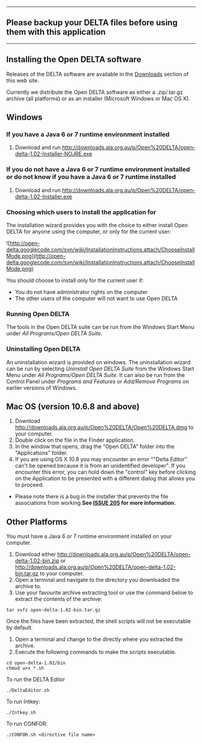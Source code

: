 
---

## Please backup your DELTA files before using them with this application ##


---


## Installing the Open DELTA software ##

Releases of the DELTA software are available in the [Downloads](http://code.google.com/p/open-delta/downloads/list) section of this web site.

Currently we distribute the Open DELTA software as either a .zip/.tar.gz archive (all platforms) or as an installer (Microsoft Windows or Mac OS X).


## Windows ##

### If you have a Java 6 or 7 runtime environment installed ###

  1. Download and run http://downloads.ala.org.au/p/Open%20DELTA/open-delta-1.02-Installer-NOJRE.exe

### If you do not have a Java 6 or 7 runtime environment installed or do not know if you have a Java 6 or 7 runtime installed ###

  1. Download and run http://downloads.ala.org.au/p/Open%20DELTA/open-delta-1.02-Installer.exe

### Choosing which users to install the application for ###
The installation wizard provides you with the choice to either install Open DELTA for anyone using the computer,
or only for the current user:

![http://open-delta.googlecode.com/svn/wiki/InstallationInstructions.attach/ChooseInstallMode.png](http://open-delta.googlecode.com/svn/wiki/InstallationInstructions.attach/ChooseInstallMode.png)

You should choose to install only for the current user if:
  * You do not have administrator rights on the computer
  * The other users of the computer will not want to use Open DELTA

### Running Open DELTA ###
The tools in the Open DELTA suite can be run from the Windows Start Menu under _All Programs/Open DELTA Suite_.

### Uninstalling Open DELTA ###
An uninstallation wizard is provided on windows. The uninstallation wizard can be run by selecting _Uninstall Open DELTA Suite_ from the Windows
Start Menu under _All Programs/Open DELTA Suite_. It can also be run from the Control Panel under _Programs and Features_ or _Add/Remove Programs_
on earlier versions of Windows.


## Mac OS (version 10.6.8 and above) ##
  1. Download  http://downloads.ala.org.au/p/Open%20DELTA/Open%20DELTA.dmg to your computer.
  1. Double click on the file in the Finder application.
  1. In the window that opens, drag the "Open DELTA" folder into the "Applications" folder.
  1. If you are using OS X 10.8 you may encounter an error ""Delta Editor" can't be opened because it is from an unidentified developer".  If you encounter this error, you can hold down the "control" key before clicking on the Application to be presented with a different dialog that allows you to proceed.
  * Please note there is a bug in the installer that prevents the file associations from working.**See [ISSUE 205](https://code.google.com/p/open-delta/issues/detail?id=205) for more information.**



## Other Platforms ##
You must have a Java 6 or 7 runtime environment installed on your computer.

  1. Download either http://downloads.ala.org.au/p/Open%20DELTA/open-delta-1.02-bin.zip or http://downloads.ala.org.au/p/Open%20DELTA/open-delta-1.02-bin.tar.gz to your computer.
  1. Open a terminal and navigate to the directory you downloaded the archive to.
  1. Use your favourite archive extracting tool or use the command below to extract the contents of the archive:
```
tar xvfz open-delta-1.02-bin.tar.gz
```

Once the files have been extracted, the shell scripts will not be executable by default.
  1. Open a terminal and change to the directly where you extracted the archive.
  1. Execute the following commands to make the scripts executable.
```
cd open-delta-1.02/bin
chmod u+x *.sh
```


To run the DELTA Editor
```
./DeltaEditor.sh
```
To run Intkey:
```
./Intkey.sh
```
To run CONFOR:
```
./CONFOR.sh <directive file name>
```